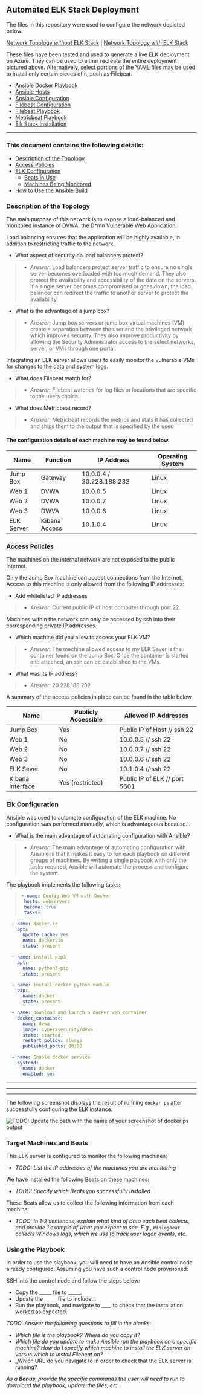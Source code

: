 ## Automated ELK Stack Deployment

The files in this repository were used to configure the network depicted below.

[Network Topology _without_ ELK Stack](Diagrams/Azure_Cloud_Topology.png) \| [Network Topology _with_ ELK Stack](???)

These files have been tested and used to generate a live ELK deployment on Azure. They can be used to either recreate the entire deployment pictured above. Alternatively, select portions of the YAML files may be used to install only certain pieces of it, such as Filebeat.

  - [Ansible Docker Playbook](Ansible/pentest.yml)
  - [Ansible Hosts](Ansible/hosts)
  - [Ansible Configuration](Ansible/ansible.cfg)
  - [Filebeat Configuration](Ansible/filebeat-config.yml)
  - [Filebeat Playbook](Ansible/filebeat-playbook.yml)
  - [Metricbeat Playbook](Ansible/metricbeat-config.yml)
  - [Elk Stack Installation](Ansible/elktest.yml)

***

### This document contains the following details:

- [Description of the Topology](#description-of-the-topology)
- [Access Policies](#access-policies)
- [ELK Configuration](#elk-configuration)
  - [Beats in Use](#target-machines-and-beats)
  - [Machines Being Monitored](#target-machines-and-beats)
- [How to Use the Ansible Build](#using-the-playbook)


### Description of the Topology

The main purpose of this network is to expose a load-balanced and monitored instance of DVWA, the D*mn Vulnerable Web Application.

Load balancing ensures that the application will be highly available, in addition to restricting traffic to the network.
- What aspect of security do load balancers protect?
>  - _Answer:_ Load balancers protect server traffic to ensure no single server becomes overloaded with too much demand. They also protect the availability and accessibility of the data on the servers. If a single server becomes compromised or goes down, the load balancer can redirect the traffic to another server to protect the availability.

- What is the advantage of a jump box?
>  - _Answer:_ Jump box servers or jump box virtual machines (VM) create a separation between the user and the privileged network which improves security. They also improve productivity by allowing the Security Administrator access to the select networks, server, or VMs through one portal.

Integrating an ELK server allows users to easily monitor the vulnerable VMs for changes to the data and system logs.
- What does Filebeat watch for?
>  - _Answer:_ Filebeat watches for log files or locations that are specific to the users choice.

- What does Metricbeat record?
>  - _Answer:_ Metricbeat records the metrics and stats it has collected and ships them to the output that is specified by the user.

#### The configuration details of each machine may be found below.

| Name       | Function      | IP Address                 | Operating System |
|------------|---------------|----------------------------|------------------|
| Jump Box   | Gateway       | 10.0.0.4 / 20.228.188.232  | Linux            |
| Web 1      | DVWA          | 10.0.0.5                   | Linux            |
| Web 2      | DVWA          | 10.0.0.7                   | Linux            |
| Web 3      | DWVA          | 10.0.0.6                   | Linux            |
| ELK Server | Kibana Access | 10.1.0.4                   | Linux            |


### Access Policies

The machines on the internal network are not exposed to the public Internet.

Only the Jump Box machine can accept connections from the Internet. Access to this machine is only allowed from the following IP addresses:
- Add whitelisted IP addresses
> - _Answer:_ Current public IP of host computer through port 22.


Machines within the network can only be accessed by ssh into their corresponding private IP addresses.
- Which machine did you allow to access your ELK VM?
> - _Answer:_ The machine allowed access to my ELK Sever is the container found on the Jump Box. Once the container is started and attached, an ssh can be established to the VMs.

- What was its IP address?
> - _Answer:_ 20.228.188.232

A summary of the access policies in place can be found in the table below.

| Name              | Publicly Accessible | Allowed IP Addresses          |
|-------------------|---------------------|-------------------------------|
| Jump Box          | Yes                 | Public IP of Host // ssh 22   |
| Web 1             | No                  | 10.0.0.5 // ssh 22            |
| Web 2             | No                  | 10.0.0.7 // ssh 22            |
| Web 3             | No                  | 10.0.0.6 // ssh 22            |
| ELK Sever         | No                  | 10.1.0.4 // ssh 22            |
| Kibana Interface  | Yes \(restricted\)  | Public IP of ELK // port 5601 |


### Elk Configuration

Ansible was used to automate configuration of the ELK machine. No configuration was performed manually, which is advantageous because...
- What is the main advantage of automating configuration with Ansible?
> - _Answer:_ The main advantage of automating configuration with Ansible is that it makes it easy to run each playbook on different groups of machines. By writing a single playbook with only the tasks required, Ansible will automate the process and configure the system.  

The playbook implements the following tasks:

>```yaml
>- name: Config Web VM with Docker
>  hosts: webservers
>  become: true
>  tasks:
>```

```yaml
  - name: docker.io
    apt:
      update_cache: yes
      name: docker.io
      state: present
```

```yaml
  - name: install pip3
    apt:
      name: python3-pip
      state: present
```

```yaml
  - name: install docker python module
    pip:
      name: docker
      state: present
```

```yaml
  - name: download and launch a docker web container
    docker_container:
      name: dvwa
      image: cyberxsecurity/dvwa
      state: started
      restart_policy: always
      published_ports: 80:80
```

```yaml
  - name: Enable docker service
    systemd:
      name: docker
      enabled: yes
```

***
***
***

The following screenshot displays the result of running `docker ps` after successfully configuring the ELK instance.

![TODO: Update the path with the name of your screenshot of docker ps output](Images/docker_ps_output.png)

### Target Machines and Beats
This ELK server is configured to monitor the following machines:
- _TODO: List the IP addresses of the machines you are monitoring_

We have installed the following Beats on these machines:
- _TODO: Specify which Beats you successfully installed_

These Beats allow us to collect the following information from each machine:
- _TODO: In 1-2 sentences, explain what kind of data each beat collects, and provide 1 example of what you expect to see. E.g., `Winlogbeat` collects Windows logs, which we use to track user logon events, etc._

### Using the Playbook
In order to use the playbook, you will need to have an Ansible control node already configured. Assuming you have such a control node provisioned:

SSH into the control node and follow the steps below:
- Copy the _____ file to _____.
- Update the _____ file to include...
- Run the playbook, and navigate to ____ to check that the installation worked as expected.

_TODO: Answer the following questions to fill in the blanks:_
- _Which file is the playbook? Where do you copy it?_
- _Which file do you update to make Ansible run the playbook on a specific machine? How do I specify which machine to install the ELK server on versus which to install Filebeat on?_
- _Which URL do you navigate to in order to check that the ELK server is running?

_As a **Bonus**, provide the specific commands the user will need to run to download the playbook, update the files, etc._

[Ansible]: Ansible/
